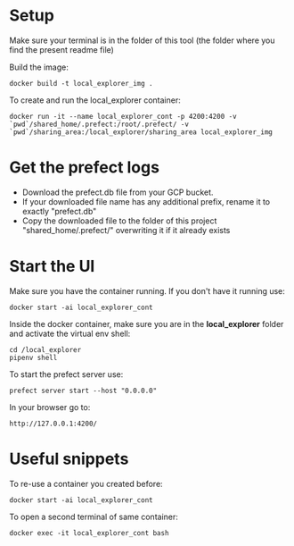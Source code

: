 # Setup 

Make sure your terminal is in the folder of this tool (the folder where you find the present readme file)

Build the image:

    docker build -t local_explorer_img .

To create and run the local_explorer container:

    docker run -it --name local_explorer_cont -p 4200:4200 -v `pwd`/shared_home/.prefect:/root/.prefect/ -v `pwd`/sharing_area:/local_explorer/sharing_area local_explorer_img

# Get the prefect logs

- Download the prefect.db file from your GCP bucket.
- If your downloaded file name has any additional prefix, rename it to exactly "prefect.db"
- Copy the downloaded file to the folder of this project "shared_home/.prefect/" overwriting it if it already exists

# Start the UI

Make sure you have the container running. If you don't have it running use:

    docker start -ai local_explorer_cont

Inside the docker container, make sure you are in the **local_explorer** folder and activate the virtual env shell:

    cd /local_explorer
    pipenv shell

To start the prefect server use:

    prefect server start --host "0.0.0.0"

In your browser go to:

    http://127.0.0.1:4200/
    

# Useful snippets

To re-use a container you created before:

    docker start -ai local_explorer_cont

To open a second terminal of same container:

    docker exec -it local_explorer_cont bash

